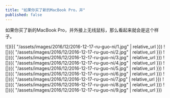 ```yaml
---
title: "如果你买了新的MacBook Pro，并"
published: false
---
```

如果你买了新的MacBook Pro，并外接上无线鼠标，那么看起来就会是这个样子。



![]({{ "/assets/images/2016/12/2016-12-17-ru-guo-ni/1.jpg" | relative_url }})
![]({{ "/assets/images/2016/12/2016-12-17-ru-guo-ni/2.jpg" | relative_url }})
![]({{ "/assets/images/2016/12/2016-12-17-ru-guo-ni/3.jpg" | relative_url }})
![]({{ "/assets/images/2016/12/2016-12-17-ru-guo-ni/4.jpg" | relative_url }})
![]({{ "/assets/images/2016/12/2016-12-17-ru-guo-ni/5.jpg" | relative_url }})
![]({{ "/assets/images/2016/12/2016-12-17-ru-guo-ni/6.jpg" | relative_url }})
![]({{ "/assets/images/2016/12/2016-12-17-ru-guo-ni/7.jpg" | relative_url }})
![]({{ "/assets/images/2016/12/2016-12-17-ru-guo-ni/8.jpg" | relative_url }})
![]({{ "/assets/images/2016/12/2016-12-17-ru-guo-ni/9.jpg" | relative_url }})
